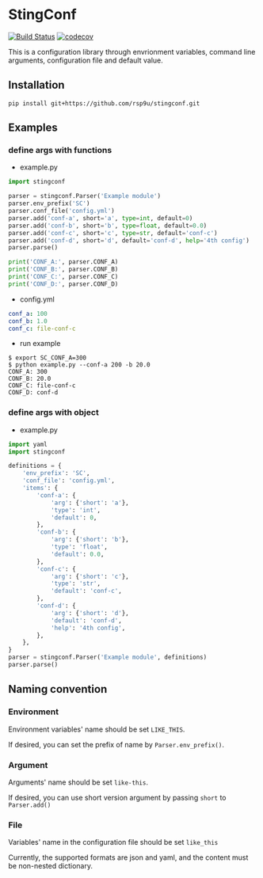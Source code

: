 # StingConf

[![Build Status](https://travis-ci.org/rsp9u/stingconf.svg?branch=master)](https://travis-ci.org/rsp9u/stingconf)
[![codecov](https://codecov.io/gh/rsp9u/stingconf/branch/master/graph/badge.svg)](https://codecov.io/gh/rsp9u/stingconf)

This is a configuration library through envrionment variables, command line arguments,
configuration file and default value.

## Installation

```
pip install git+https://github.com/rsp9u/stingconf.git
```

## Examples

### define args with functions

* example.py

```python
import stingconf

parser = stingconf.Parser('Example module')
parser.env_prefix('SC')
parser.conf_file('config.yml')
parser.add('conf-a', short='a', type=int, default=0)
parser.add('conf-b', short='b', type=float, default=0.0)
parser.add('conf-c', short='c', type=str, default='conf-c')
parser.add('conf-d', short='d', default='conf-d', help='4th config')
parser.parse()

print('CONF_A:', parser.CONF_A)
print('CONF_B:', parser.CONF_B)
print('CONF_C:', parser.CONF_C)
print('CONF_D:', parser.CONF_D)
```

* config.yml

```yaml
conf_a: 100
conf_b: 1.0
conf_c: file-conf-c
```

* run example

```
$ export SC_CONF_A=300
$ python example.py --conf-a 200 -b 20.0
CONF_A: 300
CONF_B: 20.0
CONF_C: file-conf-c
CONF_D: conf-d
```

### define args with object

* example.py

```python
import yaml
import stingconf

definitions = {
    'env_prefix': 'SC',
    'conf_file': 'config.yml',
    'items': {
        'conf-a': {
            'arg': {'short': 'a'},
            'type': 'int',
            'default': 0,
        },
        'conf-b': {
            'arg': {'short': 'b'},
            'type': 'float',
            'default': 0.0,
        },
        'conf-c': {
            'arg': {'short': 'c'},
            'type': 'str',
            'default': 'conf-c',
        },
        'conf-d': {
            'arg': {'short': 'd'},
            'default': 'conf-d',
            'help': '4th config',
        },
    },
}
parser = stingconf.Parser('Example module', definitions)
parser.parse()
```

## Naming convention

### Environment

Environment variables' name should be set `LIKE_THIS`.

If desired, you can set the prefix of name by `Parser.env_prefix()`.

### Argument

Arguments' name should be set `like-this`.

If desired, you can use short version argument by passing `short` to `Parser.add()`

### File

Variables' name in the configuration file should be set `like_this`

Currently, the supported formats are json and yaml, and the content must be
non-nested dictionary.
